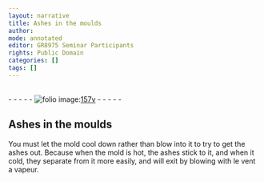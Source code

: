 ```yaml
---
layout: narrative
title: Ashes in the moulds
author:
mode: annotated
editor: GR8975 Seminar Participants
rights: Public Domain
categories: []
tags: []
---
```


 <br/>- - - - - <a href="http://gallica.bnf.fr/ark:/12148/btv1b10500001g/f320.image"><img src="../assets/photo-icon.png" alt="folio image: " style="display:inline-block; margin-bottom:-3px;"/>157v</a> - - - - - <br/> 
## Ashes in the moulds

 
You must let the mold cool down rather than blow into it to try to get the ashes out. Because when the mold is hot, the ashes stick to it, and when it cold, they separate from it more easily, and will exit by blowing with le vent a vapeur.
 